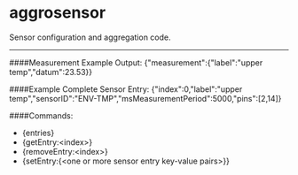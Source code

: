 aggrosensor
===========

Sensor configuration and aggregation code.

-----------

####Measurement Example Output:
{"measurement":{"label":"upper temp","datum":23.53}}

####Example Complete Sensor Entry:
{"index":0,"label":"upper temp","sensorID":"ENV-TMP","msMeasurementPeriod":5000,"pins":[2,14]}

####Commands:
- {entries}
- {getEntry:\<index\>}
- {removeEntry:\<index\>}
- {setEntry:{\<one or more sensor entry key-value pairs\>}}

